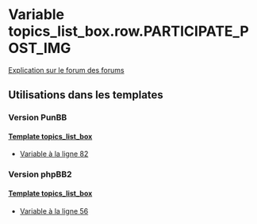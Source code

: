 # Variable topics_list_box.row.PARTICIPATE_POST_IMG
[Explication sur le forum des forums](http://forum.forumactif.com/t294113-listing-des-variables#topics_list_box.row.PARTICIPATE_POST_IMG)
## Utilisations dans les templates
### Version PunBB
#### [Template topics_list_box](punbb/topics_list_box.md)
* [Variable à la ligne 82](../punbb/topics_list_box.tpl#L82)
### Version phpBB2
#### [Template topics_list_box](subsilver/topics_list_box.md)
* [Variable à la ligne 56](../subsilver/topics_list_box.tpl#L56)